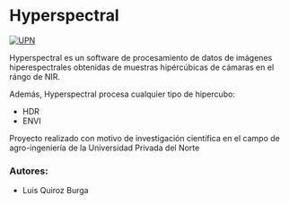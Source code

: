 # Hyperspectral

[![UPN](https://blogs.upn.edu.pe/comunicaciones/wp-content/uploads/sites/3/2017/08/upn-logo-horizontal.png)](https://www.upn.edu.pe/)

Hyperspectral es un software de procesamiento de datos de imágenes hiperespectrales obtenidas de muestras hipércúbicas de cámaras en el rángo de NIR.


Además, Hyperspectral procesa cualquier tipo de hipercubo:

  - HDR
  - ENVI

Proyecto realizado con motivo de investigación científica en el campo de agro-ingeniería de la Universidad Privada del Norte

### Autores:
  - Luis Quiroz Burga
